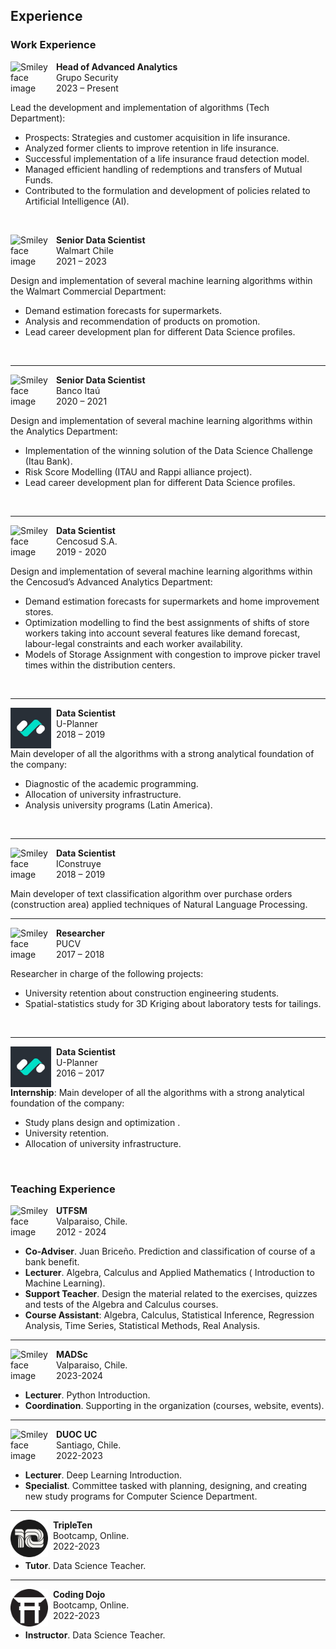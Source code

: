 ## Experience

### Work Experience

<p>
<img src="https://s3-symbol-logo.tradingview.com/grupo-security-sa--600.png" alt="Smiley face image"
style="float:left; width:65px; height:65px;">
<span style="vertical-align:bottom">
&nbsp <strong> Head of Advanced Analytics</strong> <br>
&nbsp  Grupo Security  <br>
&nbsp 2023 – Present
</span>
</p>

Lead the development and implementation of algorithms (Tech Department):

* Prospects: Strategies and customer acquisition in life insurance.
* Analyzed former clients to improve retention in life insurance.
* Successful implementation of a life insurance fraud detection model.
* Managed efficient handling of redemptions and transfers of Mutual Funds.
* Contributed to the formulation and development of policies related to Artificial Intelligence
(AI).
<br>

<p>
<img src="https://upload.wikimedia.org/wikipedia/commons/thumb/1/14/Walmart_Spark.svg/1200px-Walmart_Spark.svg.png" alt="Smiley face image"
style="float:left; width:65px; height:65px;">
<span style="vertical-align:bottom">
&nbsp <strong> Senior Data Scientist</strong> <br>
&nbsp  Walmart Chile  <br>
&nbsp 2021 – 2023
</span>
</p>

Design and implementation of several machine learning algorithms within the
Walmart Commercial Department:

* Demand estimation forecasts for supermarkets.
* Analysis and recommendation of products on promotion.
* Lead career development plan for different Data Science profiles.
<br>
<hr size="30">
<p>
<img src="https://upload.wikimedia.org/wikipedia/commons/thumb/8/8a/Banco_Ita%C3%BA_logo.svg/1011px-Banco_Ita%C3%BA_logo.svg.png" alt="Smiley face image"
style="float:left; width:65px; height:65px;">
<span style="vertical-align:bottom">
&nbsp <strong> Senior Data Scientist</strong> <br>
&nbsp  Banco Itaú <br>
&nbsp 2020 – 2021
</span>
</p>

Design and implementation of several machine learning algorithms within the
Analytics Department:

* Implementation of the winning solution of the Data Science Challenge (Itau
Bank).
* Risk Score Modelling (ITAU and Rappi alliance project).
* Lead career development plan for different Data Science profiles.
<br>
<hr size="30">
<p>
<img src="https://upload.wikimedia.org/wikipedia/commons/thumb/d/dc/Cencosud_logo.svg/2560px-Cencosud_logo.svg.png" alt="Smiley face image"
style="float:left; width:65px; height:65px;">
<span style="vertical-align:bottom">
&nbsp <strong> Data Scientist</strong> <br>
&nbsp   Cencosud S.A. <br>
&nbsp 2019 - 2020
</span>
</p>

Design and implementation of several machine learning algorithms within the
Cencosud’s Advanced Analytics Department:

* Demand estimation forecasts for supermarkets and home improvement stores.
* Optimization modelling to find the best assignments of shifts of store workers
taking into account several features like demand forecast, labour-legal constraints
and each worker availability.
* Models of Storage Assignment with congestion to improve picker travel times
within the distribution centers.
<br>
<hr size="30">
 <p>
<img src="../../images/uplanner.jpg" alt="Smiley face image"
style="float:left; width:65px; height:65px;">
<span style="vertical-align:bottom">
&nbsp <strong> Data Scientist</strong> <br>
&nbsp  U-Planner <br>
&nbsp 2018 – 2019
</span>
</p>

Main developer of all the algorithms with a strong analytical foundation of the
company:

* Diagnostic of the academic programming.
* Allocation of university infrastructure.
* Analysis university programs (Latin America).
<br>
<hr size="30">
 <p>
<img src="https://getonbrd-prod.s3.amazonaws.com/uploads/users/logo/7603/Ic.png" alt="Smiley face image"
style="float:left; width:65px; height:65px;">
<span style="vertical-align:bottom">
&nbsp <strong> Data Scientist</strong> <br>
&nbsp  IConstruye <br>
&nbsp 2018 – 2019
</span>
</p>

Main developer of text classification algorithm over purchase orders (construction
area) applied techniques of Natural Language Processing.
<br>
<hr size="30">
 <p>
<img src="https://upload.wikimedia.org/wikipedia/commons/thumb/c/cb/PUCV_Escudo2016.svg/1725px-PUCV_Escudo2016.svg.png" alt="Smiley face image"
style="float:left; width:65px; height:65px;">
<span style="vertical-align:bottom">
&nbsp <strong> Researcher</strong> <br>
&nbsp PUCV <br>
&nbsp 2017 – 2018
</span>
</p>

Researcher in charge of the following projects:

* University retention about construction engineering students.
* Spatial-statistics study for 3D Kriging about laboratory tests for tailings.
<br>
<hr size="30">
 <p>
<img src="../../images/uplanner.jpg" alt="Smiley face image"
style="float:left; width:65px; height:65px;">
<span style="vertical-align:bottom">
&nbsp <strong> Data Scientist</strong> <br>
&nbsp  U-Planner <br>
&nbsp 2016 – 2017
</span>
</p>

**Internship**: Main developer of all the algorithms with a strong analytical foundation
of the company:

* Study plans design and optimization .
* University retention.
* Allocation of university infrastructure.

<br>

### Teaching Experience

<p>
<img src="https://upload.wikimedia.org/wikipedia/commons/4/47/Logo_UTFSM.png" alt="Smiley face image"
style="float:left; width:65px; height:65px;">
<span style="vertical-align:bottom">
&nbsp <strong> UTFSM</strong> <br>
&nbsp Valparaiso, Chile. <br>
&nbsp 2012 - 2024
</span>
</p>

* **Co-Adviser**. Juan Briceño. Prediction and classification of course of a bank benefit.
* **Lecturer**. Algebra, Calculus and Applied Mathematics ( Introduction
to Machine Learning).
* **Support Teacher**. Design the material related to the exercises, quizzes and tests of the Algebra and Calculus courses.
* **Course Assistant**: Algebra, Calculus, Statistical Inference, Regression
Analysis, Time Series, Statistical Methods, Real Analysis.
<hr size="30">

<p>
<img src="../images/mads.png" alt="Smiley face image"
style="float:left; width:65px; height:65px;">
<span style="vertical-align:bottom">
&nbsp <strong> MADSc</strong> <br>
&nbsp Valparaiso, Chile. <br>
&nbsp 2023-2024
</span>
</p>

* **Lecturer**. Python Introduction.
* **Coordination**. Supporting in the organization (courses, website, events).

<hr size="30">

<p>
<img src="https://upload.wikimedia.org/wikipedia/commons/thumb/8/84/Escudo_de_la_Pontificia_Universidad_Cat%C3%B3lica_de_Chile.svg/1526px-Escudo_de_la_Pontificia_Universidad_Cat%C3%B3lica_de_Chile.svg.png" alt="Smiley face image"
style="float:left; width:65px; height:65px;">
<span style="vertical-align:bottom">
&nbsp <strong> DUOC UC</strong> <br>
&nbsp Santiago, Chile. <br>
&nbsp 2022-2023
</span>
</p>

* **Lecturer**. Deep Learning Introduction.
* **Specialist**. Committee tasked with planning, designing, and creating new study programs for Computer Science Department.
<hr size="30">

<p>
<img src="../../images/tripleten.png" alt="Smiley face image"
style="float:left; width:60px; height:60px;">
<span style="vertical-align:bottom">
&nbsp <strong>TripleTen</strong> <br>
&nbsp Bootcamp, Online. <br>
&nbsp 2022-2023 <br>
</span>
</p>

* **Tutor**. Data Science Teacher.
<hr size="30">

<p>
<img src="../../images/cd_03.png" alt="Smiley face image"
style="float:left; width:60px; height:60px;">
<span style="vertical-align:bottom">
&nbsp <strong> Coding Dojo</strong>  <br>
&nbsp Bootcamp, Online. <br>
&nbsp 2022-2023 <br>
</span>
</p>

* **Instructor**. Data Science Teacher.
